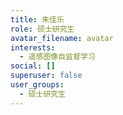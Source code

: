 ```yaml
---
title: 朱佳乐
role: 硕士研究生
avatar_filename: avatar
interests:
  - 遥感图像自监督学习
social: []
superuser: false
user_groups:
  - 硕士研究生
---
```

